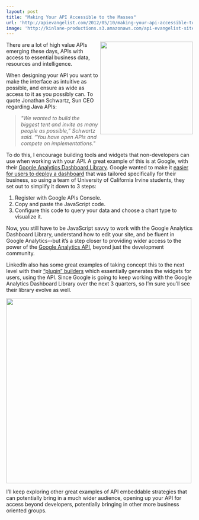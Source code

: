 ```yaml
---
layout: post
title: "Making Your API Accessible to the Masses"
url: 'http://apievangelist.com/2012/05/10/making-your-api-accessible-to-the-masses/'
image: 'http://kinlane-productions.s3.amazonaws.com/api-evangelist-site/blog/google-analytics-screenshot.png'
---
```


<img class="c1" src="http://kinlane-productions.s3.amazonaws.com/google-analytics/google-analytics-screenshot.png" alt="" width="250" align="right" />

There are a lot of high value APIs emerging these days, APIs with access to essential business data, resources and intelligence.

When designing your API you want to make the interface as intuitive as possible, and ensure as wide as access to it as you possibly can. To quote Jonathan Schwartz, Sun CEO regarding Java APIs:

> _"We wanted to build the biggest tent and invite as many people as possible,” Schwartz said. “You have open APIs and compete on implementations."_

To do this, I encourage building tools and widgets that non-developers can use when working with your API. A great example of this is at Google, with their [Google Analytics Dashboard Library][1]. Google wanted to make it [easier for users to deploy a dashboard][2] that was tailored specifically for their business, so using a team of University of California Irvine students, they set out to simplify it down to 3 steps:

  1. Register with Google APIs Console.
  2. Copy and paste the JavaScript code.
  3. Configure this code to query your data and choose a chart type to visualize it.

Now, you still have to be JavaScript savvy to work with the Google Analytics Dashboard Library, understand how to edit your site, and be fluent in Google Analytics--but it’s a step closer to providing wider access to the power of the [Google Analytics API][3], beyond just the development community.

LinkedIn also has some great examples of taking concept this to the next level with their [“plugin” builders][4] which essentially generates the widgets for users, using the API. Since Google is going to keep working with the Google Analytics Dashboard Library over the next 3 quarters, so I’m sure you’ll see their library evolve as well.

<img class="c2" src="http://kinlane-productions.s3.amazonaws.com/linkedin/LinkedIn-Widget-Builder.png" alt="" width="500" />

I’ll keep exploring other great examples of API embeddable strategies that can potentially bring in a much wider audience, opening up your API for access beyond developers, potentially bringing in other more business oriented groups.

   [1]: http://analytics-api-samples.googlecode.com/svn/trunk/src/reporting/javascript/ez-ga-dash/docs/user-documentation.html (Google Analytics Dashboard)
   [2]: http://analytics.blogspot.com/2012/05/new-google-analytics-easy-dashboard.html (easier for users to deploy a dashboard)
   [3]: https://developers.google.com/analytics/ (Google Analytics API)
   [4]: https://developer.linkedin.com/plugins/member-profile-plugin-generator (plugin builders)
